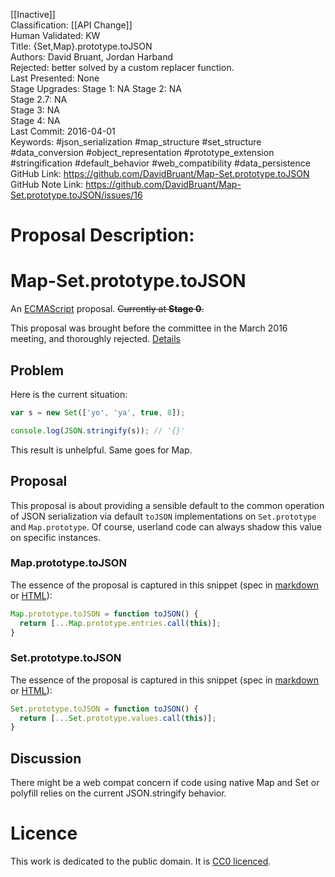 [[Inactive]]<br>Classification: [[API Change]]<br>Human Validated: KW<br>Title: {Set,Map}.prototype.toJSON<br>Authors: David Bruant, Jordan Harband<br>Rejected: better solved by a custom replacer function.<br>Last Presented: None<br>Stage Upgrades:
Stage 1: NA
Stage 2: NA  
Stage 2.7: NA  
Stage 3: NA  
Stage 4: NA<br>Last Commit: 2016-04-01<br>Keywords: #json_serialization #map_structure #set_structure #data_conversion #object_representation #prototype_extension #stringification #default_behavior #web_compatibility #data_persistence<br>GitHub Link: https://github.com/DavidBruant/Map-Set.prototype.toJSON <br>GitHub Note Link: https://github.com/DavidBruant/Map-Set.prototype.toJSON/issues/16
# Proposal Description:<br>
# Map-Set.prototype.toJSON

An [ECMAScript](https://github.com/tc39/ecma262) proposal. ~~Currently at **Stage 0**.~~

This proposal was brought before the committee in the March 2016 meeting, and thoroughly rejected. [Details](https://github.com/DavidBruant/Map-Set.prototype.toJSON/issues/16)

## Problem

Here is the current situation:

````js
var s = new Set(['yo', 'ya', true, 8]);

console.log(JSON.stringify(s)); // '{}'
````

This result is unhelpful. Same goes for Map.


## Proposal

This proposal is about providing a sensible default to the common operation of JSON serialization via default `toJSON` implementations on `Set.prototype` and `Map.prototype`. Of course, userland code can always shadow this value on specific instances.

### Map.prototype.toJSON

The essence of the proposal is captured in this snippet (spec in [markdown](spec.md#mapprototypetojson--) or [HTML](http://davidbruant.github.io/Map-Set.prototype.toJSON/#Map.prototype.toJSON)):

````js
Map.prototype.toJSON = function toJSON() {
  return [...Map.prototype.entries.call(this)];
}
````

### Set.prototype.toJSON

The essence of the proposal is captured in this snippet (spec in [markdown](spec.md#setprototypetojson--) or [HTML](http://davidbruant.github.io/Map-Set.prototype.toJSON/#Set.prototype.toJSON)):

````js
Set.prototype.toJSON = function toJSON() {
  return [...Set.prototype.values.call(this)];
}
````

## Discussion

There might be a web compat concern if code using native Map and Set or polyfill relies on the current JSON.stringify behavior.


# Licence

This work is dedicated to the public domain. It is [CC0 licenced](https://creativecommons.org/publicdomain/zero/1.0/).